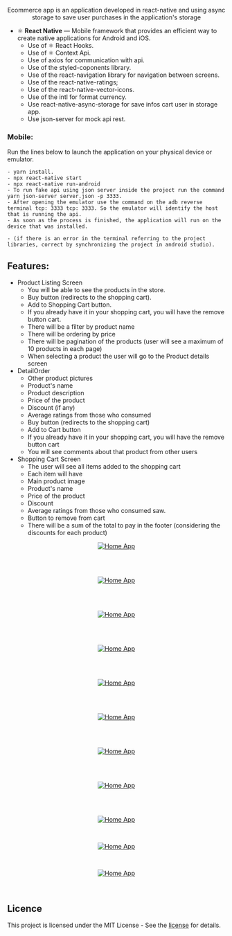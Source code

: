 <p align="center"> Ecommerce app is an application developed in react-native and using async storage to save user purchases in the application's storage
</p>

- ⚛️ **React Native** —  Mobile framework that provides an efficient way to create native applications for Android and iOS.
    - Use of ⚛️ React Hooks.
    - Use of ⚛️ Context Api.
    - Use of axios for communication with api.
    - Use of the styled-coponents library.
    - Use of the react-navigation library for navigation between screens.
    - Use of the react-native-ratings;
    - Use of the react-native-vector-icons.
    - Use of the intl for format currency.
    - Use react-native-async-storage for save infos cart user in storage app.
    - Use json-server for mock api rest.
### Mobile:
Run the lines below to launch the application on your physical device or emulator.

    - yarn install.
    - npx react-native start
    - npx react-native run-android
    - To run fake api using json server inside the project run the command yarn json-server server.json -p 3333.
    - After opening the emulator use the command on the adb reverse terminal tcp: 3333 tcp: 3333. So the emulator will identify the host that is running the api.
    - As soon as the process is finished, the application will run on the device that was installed.

    - (if there is an error in the terminal referring to the project libraries, correct by synchronizing the project in android studio).
## Features:

 - Product Listing Screen
   - You will be able to see the products in the store.
   - Buy button (redirects to the shopping cart).
   - Add to Shopping Cart button.
   - If you already have it in your shopping cart, you will have the remove button
   cart.
   - There will be a filter by product name
   - There will be ordering by price
   - There will be pagination of the products (user will see a maximum of 10 products in
   each page)
   - When selecting a product the user will go to the Product details screen
 - DetailOrder
   - Other product pictures
   - Product's name
   - Product description
   - Price of the product
   - Discount (if any)
   - Average ratings from those who consumed
   - Buy button (redirects to the shopping cart)
   - Add to Cart button
   - If you already have it in your shopping cart, you will have the remove button
    cart
   - You will see comments about that product from other users
 - Shopping Cart Screen
   - The user will see all items added to the shopping cart
   - Each item will have
   - Main product image
   - Product's name
   - Price of the product
   - Discount
   - Average ratings from those who consumed saw.
   - Button to remove from cart
   - There will be a sum of the total to pay in the footer (considering the
   discounts for each product)

<p align="center">
  <a href="https://opensource.org/licenses/MIT">
    <img src="screenshots/home.png" alt="Home App">
  </a>
</p>
<br/>
<br/>

<p align="center">
  <a href="https://opensource.org/licenses/MIT">
    <img src="screenshots/filtroimage.png" alt="Home App">
  </a>
</p>
<br/>
<br/>

<p align="center">
  <a href="https://opensource.org/licenses/MIT">
    <img src="screenshots/result-flter.png" alt="Home App">
  </a>
</p>
<br/>
<br/>

<p align="center">
  <a href="https://opensource.org/licenses/MIT">
    <img src="screenshots/filterPrice.png" alt="Home App">
  </a>
</p>
<br/>
<br/>

<p align="center">
  <a href="https://opensource.org/licenses/MIT">
    <img src="screenshots/resultMorePrice.png" alt="Home App">
  </a>
</p>
<br/>
<br/>

<p align="center">
  <a href="https://opensource.org/licenses/MIT">
    <img src="screenshots/mac.png" alt="Home App">
  </a>
</p>
<br/>
<br/>

<p align="center">
  <a href="https://opensource.org/licenses/MIT">
    <img src="screenshots/detailItem.png" alt="Home App">
  </a>
</p>
<br/>
<br/>

<p align="center">
  <a href="https://opensource.org/licenses/MIT">
    <img src="screenshots/detailItem_2.png" alt="Home App">
  </a>
</p>
<br/>
<br/>

<p align="center">
  <a href="https://opensource.org/licenses/MIT">
    <img src="screenshots/cart.png" alt="Home App">
  </a>
</p>
<br/>

<p align="center">
  <a href="https://opensource.org/licenses/MIT">
    <img src="screenshots/cart_2.png" alt="Home App">
  </a>
</p>
<br/>

<p align="center">
  <a href="https://opensource.org/licenses/MIT">
    <img src="screenshots/cart_3.png" alt="Home App">
  </a>
</p>
<br/>




## Licence

This project is licensed under the MIT License - See the [license](https://opensource.org/licenses/MIT) for details.
